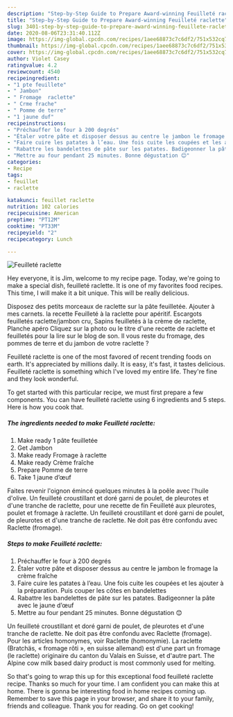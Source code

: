 ```yaml
---
description: "Step-by-Step Guide to Prepare Award-winning Feuilleté raclette"
title: "Step-by-Step Guide to Prepare Award-winning Feuilleté raclette"
slug: 3401-step-by-step-guide-to-prepare-award-winning-feuillete-raclette
date: 2020-08-06T23:31:40.112Z
image: https://img-global.cpcdn.com/recipes/1aee68873c7c6df2/751x532cq70/feuillete-raclette-photo-principale-de-la-recette.jpg
thumbnail: https://img-global.cpcdn.com/recipes/1aee68873c7c6df2/751x532cq70/feuillete-raclette-photo-principale-de-la-recette.jpg
cover: https://img-global.cpcdn.com/recipes/1aee68873c7c6df2/751x532cq70/feuillete-raclette-photo-principale-de-la-recette.jpg
author: Violet Casey
ratingvalue: 4.2
reviewcount: 4540
recipeingredient:
- "1 pte feuillete"
- " Jambon"
- " Fromage  raclette"
- " Crme frache"
- " Pomme de terre"
- "1 jaune duf"
recipeinstructions:
- "Préchauffer le four à 200 degrés"
- "Étaler votre pâte et disposer dessus au centre le jambon le fromage la crème fraîche"
- "Faire cuire les patates à l’eau. Une fois cuite les coupées et les ajouter à la préparation. Puis couper les côtes en bandelettes"
- "Rabattre les bandelettes de pâte sur les patates. Badigeonner la pâte avec le jaune d’œuf"
- "Mettre au four pendant 25 minutes. Bonne dégustation 😊"
categories:
- Recipe
tags:
- feuillet
- raclette

katakunci: feuillet raclette 
nutrition: 102 calories
recipecuisine: American
preptime: "PT12M"
cooktime: "PT33M"
recipeyield: "2"
recipecategory: Lunch

---
```



![Feuilleté raclette](https://img-global.cpcdn.com/recipes/1aee68873c7c6df2/751x532cq70/feuillete-raclette-photo-principale-de-la-recette.jpg)

Hey everyone, it is Jim, welcome to my recipe page. Today, we're going to make a special dish, feuilleté raclette. It is one of my favorites food recipes. This time, I will make it a bit unique. This will be really delicious.

Disposez des petits morceaux de raclette sur la pâte feuilletée. Ajouter à mes carnets. la recette Feuilleté à la raclette pour apéritif. Escargots feuilletés raclette/jambon cru, Sapins feuilletés à la crème de raclette, Planche apéro Cliquez sur la photo ou le titre d&#39;une recette de raclette et feuilletés pour la lire sur le blog de son. Il vous reste du fromage, des pommes de terre et du jambon de votre raclette ?

Feuilleté raclette is one of the most favored of recent trending foods on earth. It's appreciated by millions daily. It is easy, it's fast, it tastes delicious. Feuilleté raclette is something which I've loved my entire life. They're fine and they look wonderful.


To get started with this particular recipe, we must first prepare a few components. You can have feuilleté raclette using 6 ingredients and 5 steps. Here is how you cook that.

<!--inarticleads1-->

##### The ingredients needed to make Feuilleté raclette:

1. Make ready 1 pâte feuilletée
1. Get  Jambon
1. Make ready  Fromage à raclette
1. Make ready  Crème fraîche
1. Prepare  Pomme de terre
1. Take 1 jaune d’œuf


Faites revenir l&#39;oignon émincé quelques minutes à la poêle avec l&#39;huile d&#39;olive. Un feuilleté croustillant et doré garni de poulet, de pleurotes et d&#39;une tranche de raclette, pour une recette de fin Feuilleté aux pleurotes, poulet et fromage à raclette. Un feuilleté croustillant et doré garni de poulet, de pleurotes et d&#39;une tranche de raclette. Ne doit pas être confondu avec Raclette (fromage). 

<!--inarticleads2-->

##### Steps to make Feuilleté raclette:

1. Préchauffer le four à 200 degrés
1. Étaler votre pâte et disposer dessus au centre le jambon le fromage la crème fraîche
1. Faire cuire les patates à l’eau. Une fois cuite les coupées et les ajouter à la préparation. Puis couper les côtes en bandelettes
1. Rabattre les bandelettes de pâte sur les patates. Badigeonner la pâte avec le jaune d’œuf
1. Mettre au four pendant 25 minutes. Bonne dégustation 😊


Un feuilleté croustillant et doré garni de poulet, de pleurotes et d&#39;une tranche de raclette. Ne doit pas être confondu avec Raclette (fromage). Pour les articles homonymes, voir Raclette (homonymie). La raclette (Bratchäs, « fromage rôti », en suisse allemand) est d&#39;une part un fromage (le raclette) originaire du canton du Valais en Suisse, et d&#39;autre part. The Alpine cow milk based dairy product is most commonly used for melting. 

So that's going to wrap this up for this exceptional food feuilleté raclette recipe. Thanks so much for your time. I am confident you can make this at home. There is gonna be interesting food in home recipes coming up. Remember to save this page in your browser, and share it to your family, friends and colleague. Thank you for reading. Go on get cooking!
